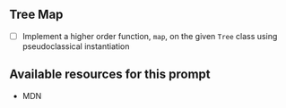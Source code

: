 ## Tree Map

- [ ] Implement a higher order function, `map`, on the given `Tree` class using pseudoclassical instantiation

## Available resources for this prompt
* MDN
